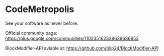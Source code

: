 CodeMetropolis
==============

See your software as never before.

Official community page: https://plus.google.com/communities/110235162339639686953

BlockModifier-API aviable at: https://github.com/blip24/BlockModifier-API